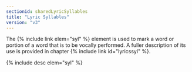 ```yaml
---
sectionid: sharedLyricSyllables
title: "Lyric Syllables"
version: "v3"
---
```


The {% include link elem="syl" %} element is used to mark a word or portion of a word that is
to be vocally performed. A fuller description of its use is provided in chapter {% include link id="lyricssyl" %}.



{% include desc elem="syl" %}




